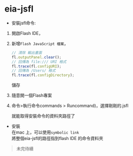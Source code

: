 eia-jsfl
========

* 安裝jsfl命令:<br/>

1. 開啟Flash IDE，<br/>
2. 新增`Flash JavaScript 檔案`，

	```Javascript
	// 清除 輸出畫面
	fl.outputPanel.clear();
	// 回傳為 file:/// URI 格式
	fl.trace(fl.configURI);
	// 回傳為 /Users/ 格式
	fl.trace(fl.configDirectory);
	```
	儲存<br/>
3. 隨意開一個Flash專案
4. 命令>執行命令commands > Runcommand)，選擇剛剛的.jsfl

	就能取得安裝命令的資料夾路徑了

* 安裝<br/>
  在mac 上，可以使用`symbolic link`<br/>
  將整個eia-jsfl的路徑指到flash IDE 的命令資料夾

> 未完待續

